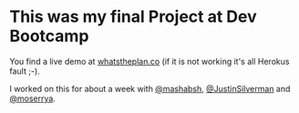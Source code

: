 # This was my final Project at Dev Bootcamp

You find a live demo at [whatstheplan.co](http://www.whatstheplan.co) (if it is not working it's all Herokus fault ;-).

I worked on this for about a week with [@mashabsh](https://github.com/mashbash), [@JustinSilverman](https://github.com/JustSilverman) and [@moserrya](https://github.com/moserrya).
